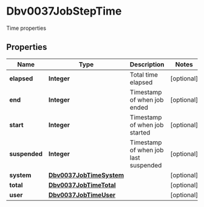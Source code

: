 

# Dbv0037JobStepTime

Time properties

## Properties

| Name | Type | Description | Notes |
|------------ | ------------- | ------------- | -------------|
|**elapsed** | **Integer** | Total time elapsed |  [optional] |
|**end** | **Integer** | Timestamp of when job ended |  [optional] |
|**start** | **Integer** | Timestamp of when job started |  [optional] |
|**suspended** | **Integer** | Timestamp of when job last suspended |  [optional] |
|**system** | [**Dbv0037JobTimeSystem**](Dbv0037JobTimeSystem.md) |  |  [optional] |
|**total** | [**Dbv0037JobTimeTotal**](Dbv0037JobTimeTotal.md) |  |  [optional] |
|**user** | [**Dbv0037JobTimeUser**](Dbv0037JobTimeUser.md) |  |  [optional] |



